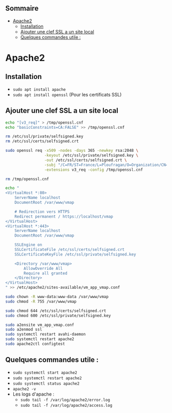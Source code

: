 ## Sommaire
- [Apache2](#apache2)
  - [Installation](#installation)
  - [Ajouter une clef SSL a un site local](#ajouter-une-clef-ssl-a-un-site-local)
  - [Quelques commandes utile :](#quelques-commandes-utile-)

# Apache2

## Installation
- `sudo apt install apache`
- `sudo apt install openssl` (Pour les certificats SSL)

## Ajouter une clef SSL a un site local
```bash
echo "[v3_req]" > /tmp/openssl.cnf 
echo "basicConstraints=CA:FALSE" >> /tmp/openssl.cnf

rm /etc/ssl/private/selfsigned.key
rm /etc/ssl/certs/selfsigned.crt

sudo openssl req -x509 -nodes -days 365 -newkey rsa:2048 \
                 -keyout /etc/ssl/private/selfsigned.key \
                 -out /etc/ssl/certs/selfsigned.crt \
                 -subj "/C=FR/ST=France/L=Ploufragan/O=Organization/CN=localhost" \
                 -extensions v3_req -config /tmp/openssl.cnf

rm /tmp/openssl.cnf                

echo "
<VirtualHost *:80>
    ServerName localhost
    DocumentRoot /var/www/vmap

    # Redirection vers HTTPS
    Redirect permanent / https://localhost/vmap
</VirtualHost>
<VirtualHost *:443>
    ServerName localhost
    DocumentRoot /var/www/vmap

    SSLEngine on
    SSLCertificateFile /etc/ssl/certs/selfsigned.crt
    SSLCertificateKeyFile /etc/ssl/private/selfsigned.key

    <Directory /var/www/vmap>
        AllowOverride All
        Require all granted
    </Directory>
</VirtualHost>
" >> /etc/apache2/sites-available/vm_app_vmap.conf

sudo chown -R www-data:www-data /var/www/vmap
sudo chmod -R 755 /var/www/vmap

sudo chmod 644 /etc/ssl/certs/selfsigned.crt
sudo chmod 600 /etc/ssl/private/selfsigned.key

sudo a2ensite vm_app_vmap.conf
sudo a2enmod ssl
sudo systemctl restart avahi-daemon
sudo systemctl restart apache2
sudo apache2ctl configtest
```

## Quelques commandes utile :
* `sudo systemctl start apache2`
* `sudo systemctl restart apache2`
* `sudo systemctl status apache2`
* `apache2 -v`
* Les logs d'apache :
  * `sudo tail -f /var/log/apache2/error.log`
  * `sudo tail -f /var/log/apache2/access.log`